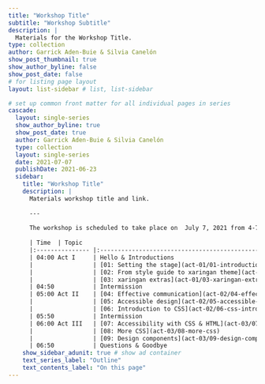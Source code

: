 ```yaml
---
title: "Workshop Title"
subtitle: "Workshop Subtitle"
description: |
  Materials for the Workshop Title.
type: collection
author: Garrick Aden-Buie & Silvia Canelón
show_post_thumbnail: true
show_author_byline: false
show_post_date: false
# for listing page layout
layout: list-sidebar # list, list-sidebar

# set up common front matter for all individual pages in series
cascade:
  layout: single-series 
  show_author_byline: true
  show_post_date: true
  author: Garrick Aden-Buie & Silvia Canelón
  type: collection
  layout: single-series
  date: 2021-07-07
  publishDate: 2021-06-23
  sidebar:
    title: "Workshop Title"
    description: |
      Materials workshop title and link.
      
      ---
      
      The workshop is scheduled to take place on  July 7, 2021 from 4-7pm US/Eastern. [Check your timezone](https://www.timeanddate.com/worldclock/fixedtime.html?msg=Professional%2C+Polished%2C+Presentable&iso=20210707T16&p1=198&ah=3)
      
      | Time  | Topic                                                                           |
      |:--------------- |:--------------------------------------------------------------------- |
      | 04:00 Act I     | Hello & Introductions                                                 |
      |                 | [01: Setting the stage](act-01/01-introduction/)                      |
      |                 | [02: From style guide to xaringan theme](act-01/02-style-guide)       |
      |                 | [03: xaringan extras](act-01/03-xaringan-extras)                      |
      | 04:50           | Intermission                                                                 |
      | 05:00 Act II    | [04: Effective communication](act-02/04-effective-communication)      |
      |                 | [05: Accessible design](act-02/05-accessible-design)                  |
      |                 | [06: Introduction to CSS](act-02/06-css-intro)                        |
      | 05:50           | Intermission                                                                 |
      | 06:00 Act III   | [07: Accessibility with CSS & HTML](act-03/07-accessibility-css-html) |
      |                 | [08: More CSS](act-03/08-more-css)                                    |
      |                 | [09: Design components](act-03/09-design-components)                  |
      | 06:50           | Questions & Goodbye                                                   |
    show_sidebar_adunit: true # show ad container
    text_series_label: "Outline" 
    text_contents_label: "On this page" 
---
```

